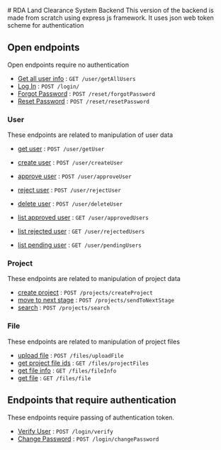 ﻿﻿# RDA Land Clearance System Backend
This version of the backend is made from scratch using express js framework.
It uses json web token scheme for authentication

## Open endpoints
Open endpoints require no authentication
* [Get all user info](documentation/user/getAllUsers.md) : `GET /user/getAllUsers`
* [Log In](documentation/login/loginUser.md) : `POST /login/`
* [Forgot Password](documentation/login/forgotPassword.md) : `POST /reset/forgotPassword`
* [Reset Password](documentation/login/resetPassword.md) : `POST /reset/resetPassword`

### User
These endpoints are related to manipulation of user data

* [get user](documentation/user/getUser.md) : `POST /user/getUser`
* [create user](documentation/user/createUser.md) : `POST /user/createUser`

* [approve user](documentation/user/approveUser.md) : `POST /user/approveUser`
* [reject user](documentation/user/rejectUser.md) : `POST /user/rejectUser`
* [delete user](documentation/user/deleteUser.md) : `POST /user/deleteUser`

* [list approved user](documentation/user/getApprovedUsers.md) : `GET /user/approvedUsers`
* [list rejected user](documentation/user/getRejectedUsers.md) : `GET /user/rejectedUsers`
* [list pending user](documentation/user/getPendingUsers.md) : `GET /user/pendingUsers`

### Project
These endpoints are related to manipulation of project data

* [create project](documentation/project/createProject.md) : `POST /projects/createProject`
* [move to next stage](documentation/project/sendToNextStage.md) : `POST /projects/sendToNextStage`
* [search](documentation/project/search.md) : `POST /projects/search`

### File
These endpoints are related to manipulation of project files
* [upload file](documentation/files/upload.md) : `POST /files/uploadFile`
* [get project file ids](documentation/files/getProjectFiles.md) : `GET /files/projectFiles`
* [get file info](documentation/files/getFileInfo.md) : `GET /files/fileInfo`
* [get file](documentation/files/getFile.md) : `GET /files/file`

## Endpoints that require authentication
These endpoints require passing of authentication token. 

* [Verify User](documentation/login/verifyUser.md) : `POST /login/verify`
* [Change Password](documentation/login/changePassword.md) : `POST /login/changePassword`





